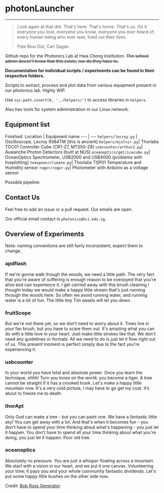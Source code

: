 # photonLauncher
---------
 > Look again at that dot. That's here. That's home. That's us. On it everyone you love, everyone you know, everyone you ever heard of, every human being who ever was, lived out their lives.
 >
 > Pale Blue Dot, Carl Sagan

Github repo for the Photonics Lab at Hwa Chong Institution. ~~The school admin doesn't know that this exists, nor do they have to.~~

**Documentation for individual scripts / experiments can be found in their respective folders.**

Scripts to extract, process and plot data from various equipment present in our photonics lab. Highly WIP.

Use ```sys.path.insert(0, '../helpers/')``` to access libraries in ```helpers```.

Also has tools for system administration in our Linux network.

## Equipment list

Finished:
Location | Equipment name
--- | ---
```helpers/lecroy.py``` | Oscilloscope, Lecroy 9384TM (this is ancient)
```helpers/mjolnir.py```| Thorlabs TDC01 Controller Cube (CR1-Z7, MTS50-Z8)
```usbcounter/arthur2.py```| Avalanche Photon Detectors (built at NUS)
```oceanoptics/get/icecube.py```| OceanOptics Spectrometer, USB2000 and USB4000 (problems with liveplotting)
```teaspoon/climate.py```| Thorlabs TSP01 Temperature and Humidity sensor
```roger/roger.py```| Photometer with Arduino as a voltage sensor

Possible pipeline:


## Contact Us

Feel free to add an issue or a pull request. Our emails are open.

Our official email contact is ```photonics@hci.edu.sg```.

## Overview of Experiments

Note: naming conventions are still fairly inconsistent, expect them to change.

### apdflash

If we're gonna walk though the woods, we need a little path. The very fact that you're aware of suffering is enough reason to be overjoyed that you're alive and can experience it. I get carried away with this brush cleaning I thought today we would make a happy little stream that's just running through the woods here. So often we avoid running water, and running water is a lot of fun. The little tiny Tim easels will let you down.

### fruitScope

But we're not there yet, so we don't need to worry about it. Trees live in your fan brush, but you have to scare them out. It's amazing what you can do with a little love in your heart. Just make little strokes like that. We don't need any guidelines or formats. All we need to do is just let it flow right out of us. This present moment is perfect simply due to the fact you're experiencing it.

### usbcounter

In your world you have total and absolute power. Once you learn the technique, ohhh! Turn you loose on the world; you become a tiger. A tree cannot be straight if it has a crooked trunk. Let's make a happy little mountain now. It's a very cold picture, I may have to go get my coat. It’s about to freeze me to death.

### thorApt

Only God can make a tree - but you can paint one. We have a fantastic little sky! You can get away with a lot. And that's when it becomes fun - you don't have to spend your time thinking about what's happening - you just let it happen. You don't have to spend all your time thinking about what you're doing, you just let it happen. Poor old tree.

### oceanoptics

Absolutely no pressure. You are just a whisper floating across a mountain. We start with a vision in our heart, and we put it one canvas. Volunteering your time; it pays you and your whole community fantastic dividends. Let's put some happy little bushes on the other side now.

Credit: [Bob Ross Generator](http://www.bobrosslipsum.com/)
